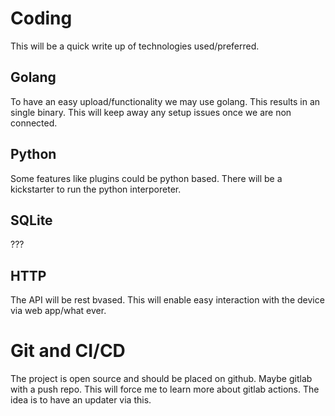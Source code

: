 # Coding

This will be a quick write up of technologies used/preferred.

## Golang
To have an easy upload/functionality we may use golang. This results in an single binary. This will keep away any setup issues once we are non connected.

## Python
Some features like plugins could be python based. There will be a kickstarter to run the python interporeter.

## SQLite
???

## HTTP

The API will be rest bvased. This will enable easy interaction with the device via web app/what ever.

# Git and CI/CD

The project is open source and should be placed on github. Maybe gitlab with a push repo.
This will force me to learn more about gitlab actions. The idea is to have an updater via this.
